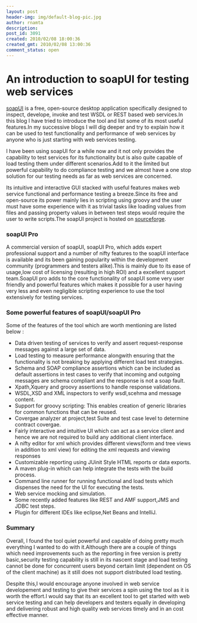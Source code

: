 ```yaml
---
layout: post
header-img: img/default-blog-pic.jpg
author: rnamta
description: 
post_id: 3091
created: 2010/02/08 18:00:36
created_gmt: 2010/02/08 13:00:36
comment_status: open
---
```


# An introduction to soapUI for testing web services

<p><a href="http://www.soapui.org/index.html">soapUI</a> is a free, open-source desktop application specifically designed to inspect, develope, invoke and test WSDL or REST based web services.In this blog I have tried to introduce the tool and list some of its most useful features.In my successive blogs I will dig deeper and try to explain how it can be used to test functionality and performance of web services by anyone who is just starting with web services testing.</p>
<p>I have been using soapUI for a while now and it not only provides the capability to test services for its functionality but is also quite capable of load testing them under different scenarios.Add to it the limited but powerful capability to do compliance testing and we almost have a one stop solution for our testing needs as far as web services are concerned.</p>
<p>Its intuitive and interactive GUI stacked with useful features makes web service functional and performance testing a breeze.Since its free and open-source its power mainly lies in scripting using groovy and the user must have some experience with it as trivial tasks like loading values from files and passing property values in between test steps would require the user to write scripts.The soapUI project is hosted on <a href="http://sourceforge.net/projects/soapui/)">sourceforge</a>.
<h3>soapUI Pro</h3>
A commercial version of soapUI, soapUI Pro, which adds expert professional support and a number of nifty features to the soapUI interface is available and its been gaining popularity within the development community (programmers and testers alike).This is mainly due to its ease of usage,low cost of licensing (resulting in high ROI) and a excellent support team.SoapUI pro adds to the core functionality of soapUI some very user friendly and powerful features which makes it possible for a user having very less and even negligible scripting experience to use the tool extensively for testing services.
<h3>Some powerful features of soapUI/soapUI Pro</h3>
Some of the features of the tool which are worth mentioning are listed below :
<ul>
    <li>Data driven testing of services to verify and assert request-response messages against a large set of data.</li>
    <li>Load testing to measure performance alongwith ensuring that the functionality is not breaking by applying different load test strategies.</li>
    <li>Schema and SOAP compliance assertions which can be included as default assertions in test cases to verify that incoming and outgoing messages are schema compliant and the response is not a soap fault.</li>
    <li>Xpath,Xquery and groovy assertions to handle response validations.</li>
    <li>WSDL,XSD and XML inspectors to verify wsdl,scehma and message content.</li>
    <li>Support for groovy scripting: This enables creation of generic libraries for common functions that can be reused.</li>
    <li>Covergae analyzer at project,test Suite and test case level to determine contract covergae.</li>
    <li>Fairly interactive and intuitive UI which can act as a service client and hence we are not required to build any additional client interface.</li>
    <li>A nifty editor for xml which provides different views(form and tree views in addition to xml view) for editing the xml requests and viewing responses</li>
    <li>Customizable reporting using JUinit Style HTML reports or data exports.</li>
    <li>A maven plug-in which can help integrate the tests with the build process.</li>
    <li>Command line runner for running functional and load tests which dispenses the need for the UI for executing the tests.</li>
    <li>Web service mocking and simulation.</li>
    <li>Some recently added features like REST and AMF support,JMS and JDBC test steps.</li>
    <li>Plugin for different IDEs like eclipse,Net Beans and IntelliJ.</li>
</ul>
<h3>Summary</h3>
Overall, I found the tool quiet powerful and capable of doing pretty much everything I wanted to do with it.Although there are a couple of things which need improvements such as the reporting in free version is pretty basic,security testing capability is still in its nascent stage and load testing cannot be done for concurrent users beyond certain limit (dependent on OS of the client machine) as it still does not support distributed load testing.</p>
<p>Despite this,I would encourage anyone involved in web service developement and testing to give their services a spin using the tool as it is worth the effort.I would say that its an excellent tool to get started with web service testing and can help developers and testers equally in developing and delivering robust and high quality web services timely and in an cost effective manner.</p>